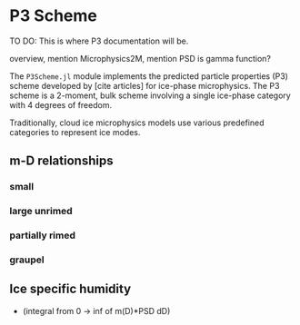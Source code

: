 # P3 Scheme
TO DO: This is where P3 documentation will be.

overview, mention Microphysics2M, mention PSD is gamma function?

The `P3Scheme.jl` module implements the predicted particle properties
 (P3) scheme developed by [cite articles] for ice-phase microphysics.
 The P3 scheme is a 2-moment, bulk scheme involving a 
 single ice-phase category with 4 degrees of freedom.

Traditionally, cloud ice microphysics models use various predefined categories to represent ice modes. 

## m-D relationships

### small

### large unrimed

### partially rimed

### graupel

## Ice specific humidity
- (integral from 0 -> inf of m(D)*PSD dD)